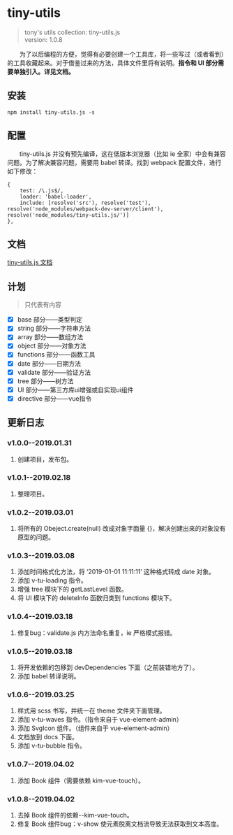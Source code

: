 # tiny-utils

> tony's utils collection: tiny-utils.js <br>
> version: 1.0.8

&emsp;&emsp;为了以后编程的方便，觉得有必要创建一个工具库，将一些写过（或者看到）的工具收藏起来。对于借鉴过来的方法，具体文件里将有说明。**指令和 UI 部分需要单独引入。详见文档。**

## 安装
```
npm install tiny-utils.js -s
```

## 配置
&emsp;&emsp;tiny-utils.js 并没有预先编译，这在低版本浏览器（比如 ie 全家）中会有兼容问题。为了解决兼容问题，需要用 babel 转译。找到 webpack 配置文件，进行如下修改：
```
{
    test: /\.js$/,
    loader: 'babel-loader',
    include: [resolve('src'), resolve('test'), resolve('node_modules/webpack-dev-server/client'), resolve('node_modules/tiny-utils.js/')]
},
```

## 文档

[tiny-utils.js 文档](./docs)

## 计划
> 只代表有内容
- [x] base 部分——类型判定
- [x] string 部分——字符串方法
- [x] array 部分——数组方法
- [x] object 部分——对象方法
- [x] functions 部分——函数工具
- [x] date 部分——日期方法
- [x] validate 部分——验证方法
- [x] tree 部分——树方法
- [x] UI 部分——第三方库ui增强或自实现ui组件
- [x] directive 部分——vue指令

## 更新日志
### v1.0.0--2019.01.31
1. 创建项目，发布包。

### v1.0.1--2019.02.18
1. 整理项目。

### v1.0.2--2019.03.01
1. 将所有的 Obeject.create(null) 改成对象字面量 {}，解决创建出来的对象没有原型的问题。

### v1.0.3--2019.03.08
1. 添加时间格式化方法，将 ‘2019-01-01 11:11:11’ 这种格式转成 date 对象。
2. 添加 v-tu-loading 指令。
3. 增强 tree 模块下的 getLastLevel 函数。
4. 将 UI 模块下的 deleteInfo 函数归类到 functions 模块下。

### v1.0.4--2019.03.18
1. 修复bug：validate.js 内方法命名重复，ie 严格模式报错。

### v1.0.5--2019.03.18
1. 将开发依赖的包移到 devDependencies 下面（之前装错地方了）。
2. 添加 babel 转译说明。

### v1.0.6--2019.03.25
1. 样式用 scss 书写，并统一在 theme 文件夹下面管理。
2. 添加 v-tu-waves 指令。（指令来自于 vue-element-admin）
3. 添加 SvgIcon 组件。（组件来自于 vue-element-admin）
4. 文档放到 docs 下面。
5. 添加 v-tu-bubble 指令。

### v1.0.7--2019.04.02
1. 添加 Book 组件（需要依赖 kim-vue-touch）。

### v1.0.8--2019.04.02
1. 去掉 Book 组件的依赖--kim-vue-touch。
2. 修复 Book 组件bug：v-show 使元素脱离文档流导致无法获取到文本高度。